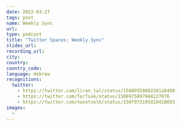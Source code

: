 ```yaml
---
date: 2022-03-27
tags: post
name: Weekly Sync
url: 
type: podcast
title: "Twitter Spaces: Weekly Sync"
slides_url:
recording_url:
city: 
country: 
country_code: 
language: Hebrew
recognitions:
  twitter:
    - https://twitter.com/liran_tal/status/1508055860228116480
    - https://twitter.com/TorTsuk/status/1506975897668227076
    - https://twitter.com/navotvolk/status/1507973195810418693
images:
  - 
---
```

